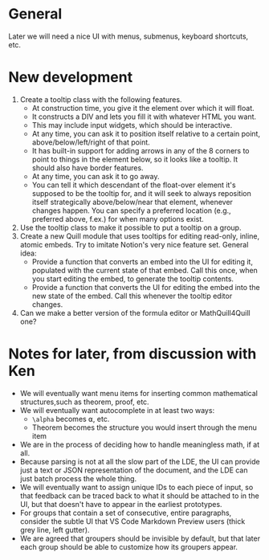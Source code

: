 
# General

Later we will need a nice UI with menus, submenus, keyboard shortcuts, etc.

# New development

 1. Create a tooltip class with the following features.
     * At construction time, you give it the element over which it will float.
     * It constructs a DIV and lets you fill it with whatever HTML you want.
     * This may include input widgets, which should be interactive.
     * At any time, you can ask it to position itself relative to a certain
       point, above/below/left/right of that point.
     * It has built-in support for adding arrows in any of the 8 corners to
       point to things in the element below, so it looks like a tooltip.  It
       should also have border features.
     * At any time, you can ask it to go away.
     * You can tell it which descendant of the float-over element it's supposed
       to be the tooltip for, and it will seek to always reposition itself
       strategically above/below/near that element, whenever changes happen.
       You can specify a preferred location (e.g., preferred above, f.ex.) for
       when many options exist.
 1. Use the tooltip class to make it possible to put a tooltip on a group.
 1. Create a new Quill module that uses tooltips for editing read-only, inline,
    atomic embeds.  Try to imitate Notion's very nice feature set.  General
    idea:
     * Provide a function that converts an embed into the UI for editing it,
       populated with the current state of that embed.  Call this once, when you
       start editing the embed, to generate the tooltip contents.
     * Provide a function that converts the UI for editing the embed into the
       new state of the embed.  Call this whenever the tooltip editor changes.
 1. Can we make a better version of the formula editor or MathQuill4Quill one?

# Notes for later, from discussion with Ken

 * We will eventually want menu items for inserting common mathematical
   structures,such as theorem, proof, etc.
 * We will eventually want autocomplete in at least two ways:
    * `\alpha` becomes ⍺, etc.
    * Theorem becomes the structure you would insert through the menu item
 * We are in the process of deciding how to handle meaningless math, if at all.
 * Because parsing is not at all the slow part of the LDE, the UI can provide
   just a text or JSON representation of the document, and the LDE can just
   batch process the whole thing.
 * We will eventually want to assign unique IDs to each piece of input, so that
   feedback can be traced back to what it should be attached to in the UI, but
   that doesn't have to appear in the earliest prototypes.
 * For groups that contain a set of consecutive, entire paragraphs, consider the
   subtle UI that VS Code Markdown Preview users (thick grey line, left gutter).
 * We are agreed that groupers should be invisible by default, but that later
   each group should be able to customize how its groupers appear.
